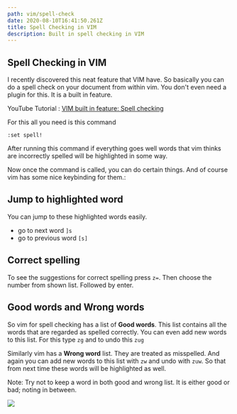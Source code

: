 ```yaml
---
path: vim/spell-check
date: 2020-08-10T16:41:50.261Z
title: Spell Checking in VIM
description: Built in spell checking in VIM
---
```

## Spell Checking in VIM

I recently discovered this neat feature that VIM have. So basically you can do a spell check on your document from within vim. You don't even need a plugin for this. It is a built in feature.

YouTube Tutorial : [ VIM built in feature: Spell checking ](https://www.youtube.com/watch?v=pqBS9TtZIBA)

For this all you need is this command 
```
:set spell!
```

After running this command if everything goes well words that vim thinks are incorrectly spelled will be highlighted in some way. 

Now once the command is called, you can do certain things. And of course vim has some nice keybinding for them.:

## Jump to highlighted word
You can jump to these highlighted words easily. 
  * go to next word `]s`
  * go to previous word `[s]`

## Correct spelling 
To see the suggestions for correct spelling press `z=`. Then choose the number from shown list. Followed by enter.

## Good words and Wrong words
So vim for spell checking has a list of **Good words**. This list contains all the words that are regarded as spelled correctly. You can even add new words to this list. For this type `zg` and to undo this `zug`

Similarly vim has a **Wrong word** list. They are treated as misspelled. And again you can add new words to this list with `zw` and undo with `zuw`. So that from next time these words will be highlighted as well.

Note: Try not to keep a word in both good and wrong list. It is either good or bad; noting in between.

![](https://ik.imagekit.io/18dkv5g43j/Blog/vim-spell/spell2_8xtjzfkRE.gif)

